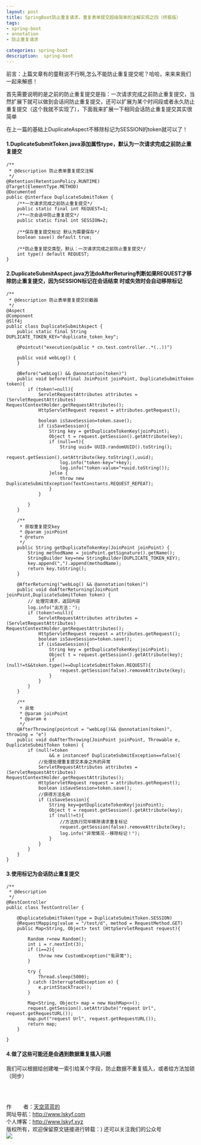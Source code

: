 ```yaml
---
layout: post
title: SpringBoot防止重复请求，重复表单提交超级简单的注解实现之四（终极版）
tags:
- spring-boot 
- annotation
- 防止重复请求

categories: spring-boot 
description:  spring-boot 
---
```

前言：上篇文章有的童鞋说不行啊,怎么不能防止重复提交呢？哈哈，来来来我们一起来解惑！
<!-- more -->

首先需要说明的是之前的防止重复提交是指：一次请求完成之前防止重复提交，当然扩展下就可以做到会话间防止重复提交，还可以扩展为某个时间段或者永久防止重复提交（这个我就不实现了），下面我来扩展一下相同会话防止重复提交其实很简单

在上一篇的基础上DuplicateAspect不移除标记为SESSION的token就可以了！

#### 1.DuplicateSubmitToken.java添加属性type，默认为一次请求完成之前防止重复提交 ####
```
/**
 * @description 防止表单重复提交注解
 */
@Retention(RetentionPolicy.RUNTIME)
@Target(ElementType.METHOD)
@Documented
public @interface DuplicateSubmitToken {
    /**一次请求完成之前防止重复提交*/
    public static final int REQUEST=1;
    /**一次会话中防止重复提交*/
    public static final int SESSION=2;

    /**保存重复提交标记 默认为需要保存*/
    boolean save() default true;

    /**防止重复提交类型，默认：一次请求完成之前防止重复提交*/
    int type() default REQUEST;
}
```

#### 2.DuplicateSubmitAspect.java方法doAfterReturing判断如果REQUEST才移除防止重复提交，因为SESSION标记在会话结束 时或失效时会自动移除标记 ####
```
/**
 * @description 防止表单重复提交拦截器
 */
@Aspect
@Component
@Slf4j
public class DuplicateSubmitAspect {
    public static final String  DUPLICATE_TOKEN_KEY="duplicate_token_key";

    @Pointcut("execution(public * cn.test.controller..*(..))")

    public void webLog() {
    }

    @Before("webLog() && @annotation(token)")
    public void before(final JoinPoint joinPoint, DuplicateSubmitToken token){
        if (token!=null){
            ServletRequestAttributes attributes = (ServletRequestAttributes) RequestContextHolder.getRequestAttributes();
            HttpServletRequest request = attributes.getRequest();

            boolean isSaveSession=token.save();
            if (isSaveSession){
                String key = getDuplicateTokenKey(joinPoint);
                Object t = request.getSession().getAttribute(key);
                if (null==t){
                    String uuid= UUID.randomUUID().toString();
                    request.getSession().setAttribute(key.toString(),uuid);
                    log.info("token-key="+key);
                    log.info("token-value="+uuid.toString());
                }else {
                    throw new DuplicateSubmitException(TextConstants.REQUEST_REPEAT);
                }
            }

        }
    }

    /**
     * 获取重复提交key
     * @param joinPoint
     * @return
     */
    public String getDuplicateTokenKey(JoinPoint joinPoint) {
        String methodName = joinPoint.getSignature().getName();
        StringBuilder key=new StringBuilder(DUPLICATE_TOKEN_KEY);
        key.append(",").append(methodName);
        return key.toString();
    }

    @AfterReturning("webLog() && @annotation(token)")
    public void doAfterReturning(JoinPoint joinPoint,DuplicateSubmitToken token) {
        // 处理完请求，返回内容
        log.info("出方法：");
        if (token!=null){
            ServletRequestAttributes attributes = (ServletRequestAttributes) RequestContextHolder.getRequestAttributes();
            HttpServletRequest request = attributes.getRequest();
            boolean isSaveSession=token.save();
            if (isSaveSession){
                String key = getDuplicateTokenKey(joinPoint);
                Object t = request.getSession().getAttribute(key);
                if (null!=t&&token.type()==DuplicateSubmitToken.REQUEST){
                    request.getSession(false).removeAttribute(key);
                }
            }
        }
    }

    /**
     * 异常
     * @param joinPoint
     * @param e
     */
    @AfterThrowing(pointcut = "webLog()&& @annotation(token)", throwing = "e")
    public void doAfterThrowing(JoinPoint joinPoint, Throwable e, DuplicateSubmitToken token) {
        if (null!=token
                && e instanceof DuplicateSubmitException==false){
            //处理处理重复提交本身之外的异常
            ServletRequestAttributes attributes = (ServletRequestAttributes) RequestContextHolder.getRequestAttributes();
            HttpServletRequest request = attributes.getRequest();
            boolean isSaveSession=token.save();
            //获得方法名称
            if (isSaveSession){
                String key=getDuplicateTokenKey(joinPoint);
                Object t = request.getSession().getAttribute(key);
                if (null!=t){
                    //方法执行完毕移除请求重复标记
                    request.getSession(false).removeAttribute(key);
                    log.info("异常情况--移除标记！");
                }
            }
        }
    }
}
```
#### 3.使用标记为会话防止重复提交 #### 
```
/**
 * @description
 */
@RestController
public class TestController {

    @DuplicateSubmitToken(type = DuplicateSubmitToken.SESSION)
    @RequestMapping(value = "/test/d", method = RequestMethod.GET)
    public Map<String, Object> test (HttpServletRequest request){

        Random r=new Random();
        int i = r.nextInt(3);
        if (i==2){
            throw new CustomException("有异常");
        }

        try {
            Thread.sleep(5000);
        } catch (InterruptedException e) {
            e.printStackTrace();
        }

        Map<String, Object> map = new HashMap<>();
        request.getSession().setAttribute("request Url", request.getRequestURL());
        map.put("request Url", request.getRequestURL());
        return map;
    }

}
```
#### 4.做了这些可能还是会遇到数据重复插入问题 ####
我们可以根据给创建唯一索引给某个字段，防止数据不重复插入，或者给方法加锁（同步）


<br/>
<br/>

作&nbsp;&nbsp;&nbsp;&nbsp;&nbsp;&nbsp;&nbsp;&nbsp;者：<a href="#">天空蓝蓝的</a> <br>
网址导航：<a href="http://www.lskyf.com" target="_blank">http://www.lskyf.com</a> <br>
个人博客：<a href="http://www.lskyf.xyz" target="_blank">http://www.lskyf.xyz</a> <br>
版权所有，欢迎保留原文链接进行转载：) 
还可以关注我们的公众号<br>
<img src="{{ site.assets }}/images/gongzonghao/天空唯美.jpg"/>